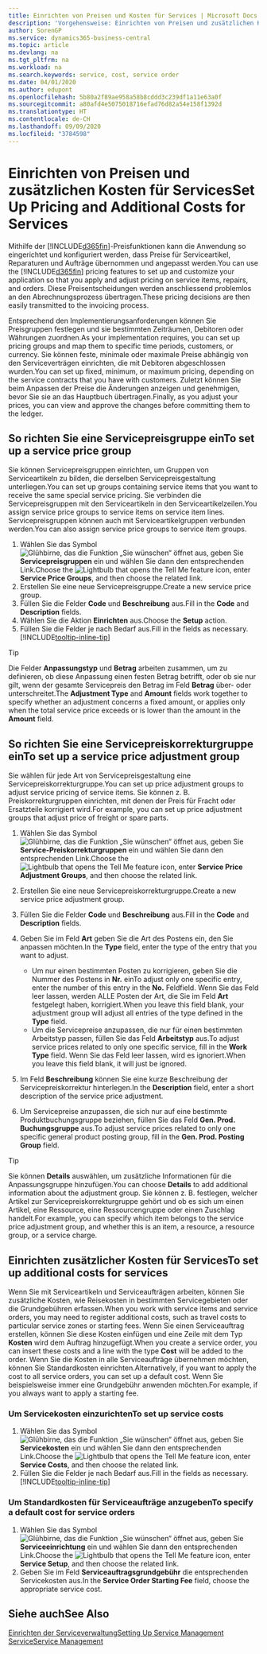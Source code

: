 ```yaml
---
title: Einrichten von Preisen und Kosten für Services | Microsoft Docs
description: 'Vorgehensweise: Einrichten von Preisen und zusätzlichen Kosten für Services.'
author: SorenGP
ms.service: dynamics365-business-central
ms.topic: article
ms.devlang: na
ms.tgt_pltfrm: na
ms.workload: na
ms.search.keywords: service, cost, service order
ms.date: 04/01/2020
ms.author: edupont
ms.openlocfilehash: 5b80a2f89ae958a58b8cddd3c239df1a11e63a0f
ms.sourcegitcommit: a80afd4e5075018716efad76d82a54e158f1392d
ms.translationtype: HT
ms.contentlocale: de-CH
ms.lasthandoff: 09/09/2020
ms.locfileid: "3784598"
---
```

# <a name="set-up-pricing-and-additional-costs-for-services"></a><span data-ttu-id="10fad-103">Einrichten von Preisen und zusätzlichen Kosten für Services</span><span class="sxs-lookup"><span data-stu-id="10fad-103">Set Up Pricing and Additional Costs for Services</span></span>
<span data-ttu-id="10fad-104">Mithilfe der [!INCLUDE[d365fin](includes/d365fin_md.md)]-Preisfunktionen kann die Anwendung so eingerichtet und konfiguriert werden, dass Preise für Serviceartikel, Reparaturen und Aufträge übernommen und angepasst werden.</span><span class="sxs-lookup"><span data-stu-id="10fad-104">You can use the [!INCLUDE[d365fin](includes/d365fin_md.md)] pricing features to set up and customize your application so that you apply and adjust pricing on service items, repairs, and orders.</span></span> <span data-ttu-id="10fad-105">Diese Preisentscheidungen werden anschliessend problemlos an den Abrechnungsprozess übertragen.</span><span class="sxs-lookup"><span data-stu-id="10fad-105">These pricing decisions are then easily transmitted to the invoicing process.</span></span>  
  
<span data-ttu-id="10fad-106">Entsprechend den Implementierungsanforderungen können Sie Preisgruppen festlegen und sie bestimmten Zeiträumen, Debitoren oder Währungen zuordnen.</span><span class="sxs-lookup"><span data-stu-id="10fad-106">As your implementation requires, you can set up pricing groups and map them to specific time periods, customers, or currency.</span></span> <span data-ttu-id="10fad-107">Sie können feste, minimale oder maximale Preise abhängig von den Serviceverträgen einrichten, die mit Debitoren abgeschlossen wurden.</span><span class="sxs-lookup"><span data-stu-id="10fad-107">You can set up fixed, minimum, or maximum pricing, depending on the service contracts that you have with customers.</span></span> <span data-ttu-id="10fad-108">Zuletzt können Sie beim Anpassen der Preise die Änderungen anzeigen und genehmigen, bevor Sie sie an das Hauptbuch übertragen.</span><span class="sxs-lookup"><span data-stu-id="10fad-108">Finally, as you adjust your prices, you can view and approve the changes before committing them to the ledger.</span></span>  

## <a name="to-set-up-a-service-price-group"></a><span data-ttu-id="10fad-109">So richten Sie eine Servicepreisgruppe ein</span><span class="sxs-lookup"><span data-stu-id="10fad-109">To set up a service price group</span></span>
<span data-ttu-id="10fad-110">Sie können Servicepreisgruppen einrichten, um Gruppen von Serviceartikeln zu bilden, die derselben Servicepreisgestaltung unterliegen.</span><span class="sxs-lookup"><span data-stu-id="10fad-110">You can set up groups containing service items that you want to receive the same special service pricing.</span></span> <span data-ttu-id="10fad-111">Sie verbinden die Servicepreisgruppen mit den Serviceartikeln in den Serviceartikelzeilen.</span><span class="sxs-lookup"><span data-stu-id="10fad-111">You assign service price groups to service items on service item lines.</span></span> <span data-ttu-id="10fad-112">Servicepreisgruppen können auch mit Serviceartikelgruppen verbunden werden.</span><span class="sxs-lookup"><span data-stu-id="10fad-112">You can also assign service price groups to service item groups.</span></span>  

1. <span data-ttu-id="10fad-113">Wählen Sie das Symbol ![Glühbirne, das die Funktion „Sie wünschen“ öffnet](media/ui-search/search_small.png "Tell Me-Funktion") aus, geben Sie **Servicepreisgruppen** ein und wählen Sie dann den entsprechenden Link.</span><span class="sxs-lookup"><span data-stu-id="10fad-113">Choose the ![Lightbulb that opens the Tell Me feature](media/ui-search/search_small.png "Tell me what you want to do") icon, enter **Service Price Groups**, and then choose the related link.</span></span>  
2. <span data-ttu-id="10fad-114">Erstellen Sie eine neue Servicepreisgruppe.</span><span class="sxs-lookup"><span data-stu-id="10fad-114">Create a new service price group.</span></span>  
3. <span data-ttu-id="10fad-115">Füllen Sie die Felder **Code** und **Beschreibung** aus.</span><span class="sxs-lookup"><span data-stu-id="10fad-115">Fill in the **Code** and **Description** fields.</span></span>  
4. <span data-ttu-id="10fad-116">Wählen Sie die Aktion **Einrichten** aus.</span><span class="sxs-lookup"><span data-stu-id="10fad-116">Choose the **Setup** action.</span></span>  
2. <span data-ttu-id="10fad-117">Füllen Sie die Felder je nach Bedarf aus.</span><span class="sxs-lookup"><span data-stu-id="10fad-117">Fill in the fields as necessary.</span></span> [!INCLUDE[tooltip-inline-tip](includes/tooltip-inline-tip_md.md)]  

 > [!Tip]
 > <span data-ttu-id="10fad-118">Die Felder **Anpassungstyp** und **Betrag** arbeiten zusammen, um zu definieren, ob diese Anpassung einen festen Betrag betrifft, oder ob sie nur gilt, wenn der gesamte Servicepreis den Betrag im Feld **Betrag** über- oder unterschreitet.</span><span class="sxs-lookup"><span data-stu-id="10fad-118">The **Adjustment Type** and **Amount** fields work together to specify whether an adjustment concerns a fixed amount, or applies only when the total service price exceeds or is lower than the amount in the **Amount** field.</span></span>  

## <a name="to-set-up-a-service-price-adjustment-group"></a><span data-ttu-id="10fad-119">So richten Sie eine Servicepreiskorrekturgruppe ein</span><span class="sxs-lookup"><span data-stu-id="10fad-119">To set up a service price adjustment group</span></span>  
<span data-ttu-id="10fad-120">Sie wählen für jede Art von Servicepreisgestaltung eine Servicepreiskorrekturgruppe.</span><span class="sxs-lookup"><span data-stu-id="10fad-120">You can set up price adjustment groups to adjust service pricing of service items.</span></span> <span data-ttu-id="10fad-121">Sie können z. B. Preiskorrekturgruppen einrichten, mit denen der Preis für Fracht oder Ersatzteile korrigiert wird.</span><span class="sxs-lookup"><span data-stu-id="10fad-121">For example, you can set up price adjustment groups that adjust price of freight or spare parts.</span></span>  
  
1. <span data-ttu-id="10fad-122">Wählen Sie das Symbol ![Glühbirne, das die Funktion „Sie wünschen“ öffnet](media/ui-search/search_small.png "Tell Me-Funktion") aus, geben Sie **Service-Preiskorrekturgruppen** ein und wählen Sie dann den entsprechenden Link.</span><span class="sxs-lookup"><span data-stu-id="10fad-122">Choose the ![Lightbulb that opens the Tell Me feature](media/ui-search/search_small.png "Tell me what you want to do") icon, enter **Service Price Adjustment Groups**, and then choose the related link.</span></span>  
2. <span data-ttu-id="10fad-123">Erstellen Sie eine neue Servicepreiskorrekturgruppe.</span><span class="sxs-lookup"><span data-stu-id="10fad-123">Create a new service price adjustment group.</span></span>  
3. <span data-ttu-id="10fad-124">Füllen Sie die Felder **Code** und **Beschreibung** aus.</span><span class="sxs-lookup"><span data-stu-id="10fad-124">Fill in the **Code** and **Description** fields.</span></span>  
4. <span data-ttu-id="10fad-125">Geben Sie im Feld **Art** geben Sie die Art des Postens ein, den Sie anpassen möchten.</span><span class="sxs-lookup"><span data-stu-id="10fad-125">In the **Type** field, enter the type of the entry that you want to adjust.</span></span>  
  
    * <span data-ttu-id="10fad-126">Um nur einen bestimmten Posten zu korrigieren, geben Sie die Nummer des Postens in **Nr.** ein</span><span class="sxs-lookup"><span data-stu-id="10fad-126">To adjust only one specific entry, enter the number of this entry in the **No.**</span></span> <span data-ttu-id="10fad-127">Feld</span><span class="sxs-lookup"><span data-stu-id="10fad-127">field.</span></span> <span data-ttu-id="10fad-128">Wenn Sie das Feld leer lassen, werden ALLE Posten der Art, die Sie im Feld **Art** festgelegt haben, korrigiert.</span><span class="sxs-lookup"><span data-stu-id="10fad-128">When you leave this field blank, your adjustment group will adjust all entries of the type defined in the **Type** field.</span></span>  
    * <span data-ttu-id="10fad-129">Um die Servicepreise anzupassen, die nur für einen bestimmten Arbeitstyp passen, füllen Sie das Feld **Arbeitstyp** aus.</span><span class="sxs-lookup"><span data-stu-id="10fad-129">To adjust service prices related to only one specific service, fill in the **Work Type** field.</span></span> <span data-ttu-id="10fad-130">Wenn Sie das Feld leer lassen, wird es ignoriert.</span><span class="sxs-lookup"><span data-stu-id="10fad-130">When you leave this field blank, it will just be ignored.</span></span>  
  
5. <span data-ttu-id="10fad-131">Im Feld **Beschreibung** können Sie eine kurze Beschreibung der Servicepreiskorrektur hinterlegen.</span><span class="sxs-lookup"><span data-stu-id="10fad-131">In the **Description** field, enter a short description of the service price adjustment.</span></span>  
6. <span data-ttu-id="10fad-132">Um Servicepreise anzupassen, die sich nur auf eine bestimmte Produktbuchungsgruppe beziehen, füllen Sie das Feld **Gen. Prod. Buchungsgruppe** aus.</span><span class="sxs-lookup"><span data-stu-id="10fad-132">To adjust service prices related to only one specific general product posting group, fill in the **Gen. Prod. Posting Group** field.</span></span>

> [!Tip]
> <span data-ttu-id="10fad-133">Sie können **Details** auswählen, um zusätzliche Informationen für die Anpassungsgruppe hinzufügen.</span><span class="sxs-lookup"><span data-stu-id="10fad-133">You can choose **Details** to add additional information about the adjustment group.</span></span> <span data-ttu-id="10fad-134">Sie können z. B. festlegen, welcher Artikel zur Servicepreiskorrekturgruppe gehört und ob es sich um einen Artikel, eine Ressource, eine Ressourcengruppe oder einen Zuschlag handelt.</span><span class="sxs-lookup"><span data-stu-id="10fad-134">For example, you can specify which item belongs to the service price adjustment group, and whether this is an item, a resource, a resource group, or a service charge.</span></span>  

## <a name="to-set-up-additional-costs-for-services"></a><span data-ttu-id="10fad-135">Einrichten zusätzlicher Kosten für Services</span><span class="sxs-lookup"><span data-stu-id="10fad-135">To set up additional costs for services</span></span>
<span data-ttu-id="10fad-136">Wenn Sie mit Serviceartikeln und Serviceaufträgen arbeiten, können Sie zusätzliche Kosten, wie Reisekosten in bestimmten Servicegebieten oder die Grundgebühren erfassen.</span><span class="sxs-lookup"><span data-stu-id="10fad-136">When you work with service items and service orders, you may need to register additional costs, such as travel costs to particular service zones or starting fees.</span></span> <span data-ttu-id="10fad-137">Wenn Sie einen Serviceauftrag erstellen, können Sie diese Kosten einfügen und eine Zeile mit dem Typ **Kosten** wird dem Auftrag hinzugefügt.</span><span class="sxs-lookup"><span data-stu-id="10fad-137">When you create a service order, you can insert these costs and a line with the type **Cost** will be added to the order.</span></span> <span data-ttu-id="10fad-138">Wenn Sie die Kosten in alle Serviceaufträge übernehmen möchten, können Sie Standardkosten einrichten.</span><span class="sxs-lookup"><span data-stu-id="10fad-138">Alternatively, if you want to apply the cost to all service orders, you can set up a default cost.</span></span> <span data-ttu-id="10fad-139">Wenn Sie beispielsweise immer eine Grundgebühr anwenden möchten.</span><span class="sxs-lookup"><span data-stu-id="10fad-139">For example, if you always want to apply a starting fee.</span></span>
  
### <a name="to-set-up-service-costs"></a><span data-ttu-id="10fad-140">Um Servicekosten einzurichten</span><span class="sxs-lookup"><span data-stu-id="10fad-140">To set up service costs</span></span>
1. <span data-ttu-id="10fad-141">Wählen Sie das Symbol ![Glühbirne, das die Funktion „Sie wünschen“ öffnet](media/ui-search/search_small.png "Tell Me-Funktion") aus, geben Sie **Servicekosten** ein und wählen Sie dann den entsprechenden Link.</span><span class="sxs-lookup"><span data-stu-id="10fad-141">Choose the ![Lightbulb that opens the Tell Me feature](media/ui-search/search_small.png "Tell me what you want to do") icon, enter **Service Costs**, and then choose the related link.</span></span> 
2. <span data-ttu-id="10fad-142">Füllen Sie die Felder je nach Bedarf aus.</span><span class="sxs-lookup"><span data-stu-id="10fad-142">Fill in the fields as necessary.</span></span> [!INCLUDE[tooltip-inline-tip](includes/tooltip-inline-tip_md.md)]  

### <a name="to-specify-a-default-cost-for-service-orders"></a><span data-ttu-id="10fad-143">Um Standardkosten für Serviceaufträge anzugeben</span><span class="sxs-lookup"><span data-stu-id="10fad-143">To specify a default cost for service orders</span></span>
1. <span data-ttu-id="10fad-144">Wählen Sie das Symbol ![Glühbirne, das die Funktion „Sie wünschen“ öffnet](media/ui-search/search_small.png "Tell Me-Funktion") aus, geben Sie **Serviceeinrichtung** ein und wählen Sie dann den entsprechenden Link.</span><span class="sxs-lookup"><span data-stu-id="10fad-144">Choose the ![Lightbulb that opens the Tell Me feature](media/ui-search/search_small.png "Tell me what you want to do") icon, enter **Service Setup**, and then choose the related link.</span></span> 
2. <span data-ttu-id="10fad-145">Geben Sie im Feld **Serviceauftragsgrundgebühr** die entsprechenden Servicekosten aus.</span><span class="sxs-lookup"><span data-stu-id="10fad-145">In the **Service Order Starting Fee** field, choose the appropriate service cost.</span></span>

## <a name="see-also"></a><span data-ttu-id="10fad-146">Siehe auch</span><span class="sxs-lookup"><span data-stu-id="10fad-146">See Also</span></span>
[<span data-ttu-id="10fad-147">Einrichten der Serviceverwaltung</span><span class="sxs-lookup"><span data-stu-id="10fad-147">Setting Up Service Management</span></span>](service-setup-service.md)  
[<span data-ttu-id="10fad-148">Service</span><span class="sxs-lookup"><span data-stu-id="10fad-148">Service Management</span></span>](service-service.md)  
